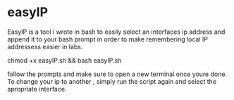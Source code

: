 # easyIP
EasyIP is a tool i wrote in bash to easily select an interfaces ip address and append it to your bash prompt in order to make remembering local IP addressess easier in labs.


chmod +x easyIP.sh && bash easyIP.sh

follow the prompts and make sure to open a new terminal once youre done.
To change your ip to another , simply run the script again and select the apropriate interface.


